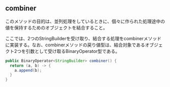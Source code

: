 ## combiner

このメソッドの目的は、並列処理をしているときに、個々に作られた処理途中の値を保持するためのオブジェクトを結合すること。

ここでは、2つのStringBuilderを受け取り、結合する処理をcombinerメソッドに実装する。なお、combinerメソッドの戻り値型は、結合対象であるオブジェクト2つを引数として受け取るBinaryOperator型である。

```Java
public BinaryOperator<StringBuilder> combiner() {
  return (a, b) -> {
    a.append(b);
  }
}
```
